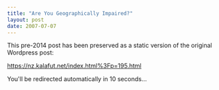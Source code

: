 ```yaml
---
title: "Are You Geographically Impaired?"
layout: post
date: 2007-07-07
---
```


This pre-2014 post has been preserved as a static version of the original Wordpress post:

https://nz.kalafut.net/index.html%3Fp=195.html

You'll be redirected automatically in 10 seconds...

<head>
  <meta http-equiv="refresh" content="10;url=https://nz.kalafut.net/index.html%3Fp=195.html">
</head>


